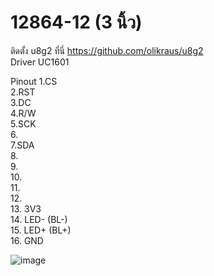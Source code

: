 # 12864-12  (3 นิ้ว)    

ติดตั้ง u8g2 ที่นี่ https://github.com/olikraus/u8g2  
Driver UC1601    
    
Pinout
1.CS    
2.RST    
3.DC    
4.R/W    
5.SCK    
6.    
7.SDA    
8.    
9.    
10.    
11.    
12.    
13. 3V3    
14. LED- (BL-)    
15. LED+ (BL+)    
16. GND    




![image](https://github.com/eddyElectronics/12864-12/assets/4636804/e65266f4-ac85-4166-8209-1d6b0f74e9af)


